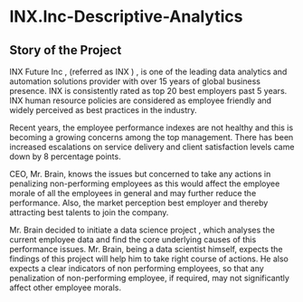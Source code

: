 # INX.Inc-Descriptive-Analytics
## Story of the Project
INX Future Inc , (referred as INX ) , is one of the leading data analytics and automation solutions provider with over 15 years of global business presence. INX is consistently rated as top 20 best employers past 5 years. INX human resource policies are considered as employee friendly and widely perceived as best practices in the industry.

Recent years, the employee performance indexes are not healthy and this is becoming a growing concerns among the top management. There has been increased escalations on service delivery and client satisfaction levels came down by 8 percentage points.

CEO, Mr. Brain, knows the issues but concerned to take any actions in penalizing non-performing employees as this would affect the employee morale of all the employees in general and may further reduce the performance. Also, the market perception best employer and thereby attracting best talents to join the company.

Mr. Brain decided to initiate a data science project , which analyses the current employee data and find the core underlying causes of this performance issues. Mr. Brain, being a data scientist himself, expects the findings of this project will help him to take right course of actions. He also expects a clear indicators of non performing employees, so that any penalization of non-performing employee, if required, may not significantly affect other employee morals.


